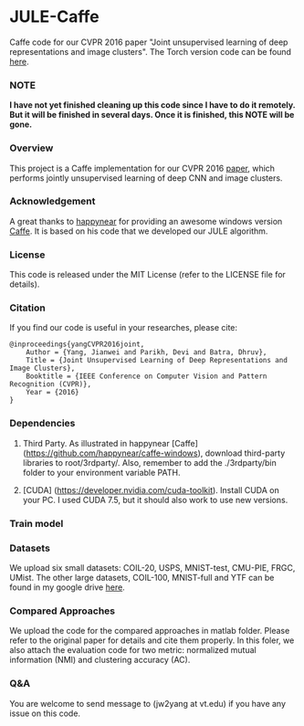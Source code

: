 # JULE-Caffe
Caffe code for our CVPR 2016 paper "Joint unsupervised learning of deep representations and image clusters". The Torch version code can be found [here](https://github.com/jwyang/JULE-Torch). 

### NOTE

**I have not yet finished cleaning up this code since I have to do it remotely. But it will be finished in several days. Once it is finished, this NOTE will be gone.**

### Overview

This project is a Caffe implementation for our CVPR 2016 [paper](https://arxiv.org/abs/1604.03628), which performs jointly unsupervised learning of deep CNN and image clusters.

### Acknowledgement

A great thanks to [happynear](https://github.com/happynear) for providing an awesome windows version [Caffe](https://github.com/happynear/caffe-windows). It is based on his code that we developed our JULE algorithm.

### License

This code is released under the MIT License (refer to the LICENSE file for details).

### Citation
If you find our code is useful in your researches, please cite:

    @inproceedings{yangCVPR2016joint,
        Author = {Yang, Jianwei and Parikh, Devi and Batra, Dhruv},
        Title = {Joint Unsupervised Learning of Deep Representations and Image Clusters},
        Booktitle = {IEEE Conference on Computer Vision and Pattern Recognition (CVPR)},
        Year = {2016}
    }

### Dependencies

1. Third Party. As illustrated in happynear [Caffe] (https://github.com/happynear/caffe-windows), download third-party libraries to root/3rdparty/. Also, remember to add the ./3rdparty/bin folder to your environment variable PATH.

2. [CUDA] (https://developer.nvidia.com/cuda-toolkit). Install CUDA on your PC. I used CUDA 7.5, but it should also work to use new versions.

### Train model

### Datasets

We upload six small datasets: COIL-20, USPS, MNIST-test, CMU-PIE, FRGC, UMist. The other large datasets, COIL-100, MNIST-full and YTF can be found in my google drive [here](https://drive.google.com/folderview?id=0B9J-9A2jotGRT25vSDhUWTQxVWs&usp=sharing).

### Compared Approaches

We upload the code for the compared approaches in matlab folder. Please refer to the original paper for details and cite them properly. In this foler, we also attach the evaluation code for two metric: normalized mutual information (NMI) and clustering accuracy (AC).

### Q&A

You are welcome to send message to (jw2yang at vt.edu) if you have any issue on this code.

